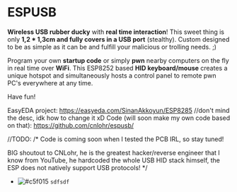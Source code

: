 # ESPUSB
<b>Wireless USB rubber ducky</b> with <b>real time interaction</b>!
This sweet thing is only <b>1,2 * 1,3cm and fully covers in a USB port</b> (stealthy).
Custom designed to be as simple as it can be and fulfill your malicious or trolling needs. ;)

Program your own <b>startup code</b> or simply <b>pwn</b> nearby computers on the fly in real time over <b>WiFi</b>. This ESP8252 based <b>HID keyboard/mouse</b> creates a unique hotspot and simultaneously hosts a control panel to remote pwn PC's everywhere at any time.


Have fun!

EasyEDA project: https://easyeda.com/SinanAkkoyun/ESP8285 //don't mind the desc, idk how to change it xD
Code (will soon make my own code based on that): https://github.com/cnlohr/espusb/

//TODO:
/* Code is coming soon when I tested the PCB IRL, so stay tuned!
  
  BIG shoutout to CNLohr, he is the greatest hacker/reverse engineer that I know from YouTube, he hardcoded the whole USB HID stack himself, the ESP does not natively support USB protocols! */
  
- ![#c5f015](https://placehold.it/15/c5f015/000000?text=+) `sdfsdf`
